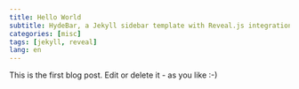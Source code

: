 ```yaml
---
title: Hello World
subtitle: HydeBar, a Jekyll sidebar template with Reveal.js integration
categories: [misc]
tags: [jekyll, reveal]
lang: en
---
```


This is the first blog post. Edit or delete it - as you like :-)
